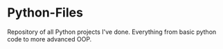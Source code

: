 Python-Files
============

Repository of all Python projects I've done. Everything from basic python code to more advanced OOP. 
